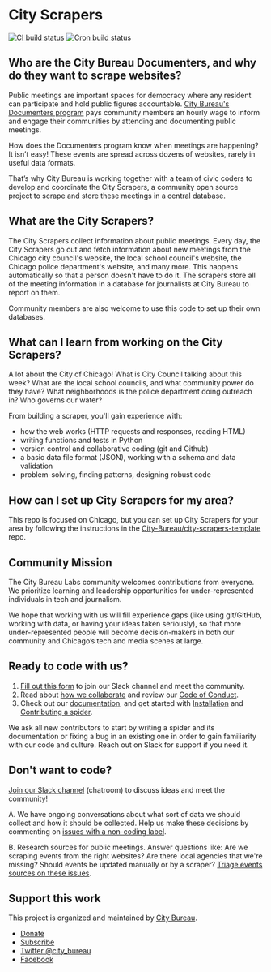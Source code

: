 # City Scrapers

[![CI build status](https://github.com/City-Bureau/city-scrapers/actions/workflows/ci.yml/badge.svg)](https://github.com/City-Bureau/city-scrapers/actions/workflows/ci.yml)
[![Cron build status](https://github.com/City-Bureau/city-scrapers/actions/workflows/cron.yml/badge.svg)](https://github.com/City-Bureau/city-scrapers/actions/workflows/cron.yml)

## Who are the City Bureau Documenters, and why do they want to scrape websites?

Public meetings are important spaces for democracy where any resident can participate and hold public figures accountable. [City Bureau's Documenters program](https://www.documenters.org/) pays community members an hourly wage to inform and engage their communities by attending and documenting public meetings.

How does the Documenters program know when meetings are happening? It isn’t easy! These events are spread across dozens of websites, rarely in useful data formats.

That’s why City Bureau is working together with a team of civic coders to develop and coordinate the City Scrapers, a community open source project to scrape and store these meetings in a central database.

## What are the City Scrapers?

The City Scrapers collect information about public meetings. Every day, the City Scrapers go out and fetch information about new meetings from the Chicago city council's website, the local school council's website, the Chicago police department's website, and many more. This happens automatically so that a person doesn't have to do it. The scrapers store all of the meeting information in a database for journalists at City Bureau to report on them.

Community members are also welcome to use this code to set up their own databases.

## What can I learn from working on the City Scrapers?

A lot about the City of Chicago! What is City Council talking about this week? What are the local school councils, and what community power do they have? What neighborhoods is the police department doing outreach in? Who governs our water?

From building a scraper, you'll gain experience with:

- how the web works (HTTP requests and responses, reading HTML)
- writing functions and tests in Python
- version control and collaborative coding (git and Github)
- a basic data file format (JSON), working with a schema and data validation
- problem-solving, finding patterns, designing robust code

## How can I set up City Scrapers for my area?

This repo is focused on Chicago, but you can set up City Scrapers for your area by following the instructions in the [City-Bureau/city-scrapers-template](https://github.com/city-bureau/city-scrapers-template) repo.

## Community Mission

The City Bureau Labs community welcomes contributions from everyone. We prioritize learning and leadership opportunities for under-represented individuals in tech and journalism.

We hope that working with us will fill experience gaps (like using git/GitHub, working with data, or having your ideas taken seriously), so that more under-represented people will become decision-makers in both our community and Chicago’s tech and media scenes at large.

## Ready to code with us?

1. [Fill out this form](https://airtable.com/shrRv027NLgToRFd6) to join our Slack channel and meet the community.
2. Read about [how we collaborate](https://github.com/City-Bureau/city-scrapers/blob/main/CONTRIBUTING.md) and review our [Code of Conduct](https://github.com/City-Bureau/city-scrapers/blob/main/CODE_OF_CONDUCT.md).
3. Check out our [documentation](https://cityscrapers.org/docs/development/), and get started with [Installation](https://cityscrapers.org/docs/development/#installation) and [Contributing a spider](https://cityscrapers.org/docs/development/#contribute).

We ask all new contributors to start by writing a spider and its documentation or fixing a bug in an existing one in order to gain familiarity with our code and culture. Reach out on Slack for support if you need it.

## Don't want to code?

[Join our Slack channel](https://airtable.com/shrRv027NLgToRFd6) (chatroom) to discuss ideas and meet the community!

A. We have ongoing conversations about what sort of data we should collect and how it should be collected. Help us make these decisions by commenting on [issues with a non-coding label](https://github.com/City-Bureau/city-scrapers/issues?q=is%3Aissue+is%3Aopen+label%3Anon-coding).

B. Research sources for public meetings. Answer questions like: Are we scraping events from the right websites? Are there local agencies that we're missing? Should events be updated manually or by a scraper? [Triage events sources on these issues](https://github.com/City-Bureau/city-scrapers/issues?q=is%3Aissue+is%3Aopen+label%3A%22non-coding%3A+triage+events+source%22).

## Support this work

This project is organized and maintained by [City Bureau](http://www.citybureau.org/).

- [Donate](https://www.citybureau.org/support)
- [Subscribe](https://citybureau.com/newsletter/)
- [Twitter @city_bureau](https://twitter.com/city_bureau/)
- [Facebook](https://www.facebook.com/CityBureau/)
